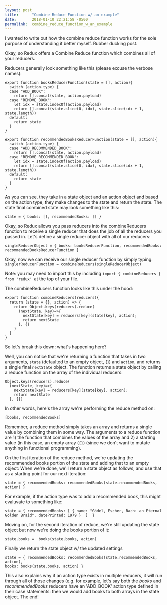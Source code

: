 ```yaml
---
layout: post
title:      "Combine Reduce Function w/ an example"
date:       2018-01-10 22:21:58 -0500
permalink:  combine_reduce_function_w_an_example
---
```



I wanted to write out how the combine reduce function works for the sole purpose of understanding it better myself. Rubber ducking post. 

Okay, so Redux offers a Combine Reduce function which combines all of your reducers. 

Reducers generally look something like this (please excuse the verbose names):
```
export function booksReducerFunction(state = [], action){
  switch (action.type) {
  case "ADD_BOOK":
    return [].concat(state, action.payload)
  case "REMOVE_BOOK":
    let idx = state.indexOf(action.payload)
    return [].concat(state.slice(0, idx), state.slice(idx + 1, state.length))
  default:
    return state
  }
}

export function recommendedBooksReducerFunction(state = [], action){
  switch (action.type) {
  case "ADD_RECOMMENDED_BOOK":
    return [].concat(state, action.payload)
  case "REMOVE_RECOMMENDED_BOOK":
    let idx = state.indexOf(action.payload)
    return [].concat(state.slice(0, idx), state.slice(idx + 1, state.length))
  default:
    return state
  }
}
```

As you can see, they take in a state object and an action object and based on the action type, they make changes to the state and return the state. The state final combined state may look something like this:
```
state = { books: [], recommendedBooks: [] }
```

Okay, so Redux allows you pass reducers into the combineReducers function to receive a single reducer that does the job of all the reducers you passed in. Let's define a single reducer object with all of our reducers:

```
singleReducerObject = { books: booksReducerFunction, recommendedBooks: recommendedBooksReducerFunction }
```

Okay, now we can receive our single reducer function by simply typing:
`singlerReducerFunction = combineReducers(singleReducerObject)` 

Note: you may need to import this by including `import { combineReducers } from 'redux' `at the top of your file.

The combineReducers function looks like this under the hood:
```
export function combineReducers(reducers){
  return (state = {}, action) => {
    return Object.keys(reducers).reduce(
      (nextState, key)=>{
        nextState[key] = reducers[key](state[key], action);
        return nextState
      }, {}
    )
  }
}
```

So let's break this down: what's happening here?

Well, you can notice that we're returning a function that takes in two arguments, `state` (defaulted to an empty object, {})  and `action`, and returns a single final `nextState` object. The function returns a state object by calling a reduce function on the array of the individual reducers:
```
Object.keys(reducers).reduce(
  (nextState, key)=>{
    nextState[key] = reducers[key](state[key], action);
    return nextState
  }, {})
```

In other words, here's the array we're performing the reduce method on:
```
[books, recommendedBooks] 
```

Remember, a reduce method simply takes an array and returns a single value by combining them in some way. The arguments to a reduce function are 1) the function that combines the values of the array and 2) a starting value (in this case, an empty array (`{}`) (since we don't want to mutate anything in functional programming). 

On the first iteration of the reduce method, we're updating the recommended books portion of the state and adding that to an empty object: When we're done, we'll return a state object as follows, and use that as a starting point for our next iteration:
```
state = { recommendedBooks: recommendedBooks(state.recommendedBooks, action) }
```

For example, if the action type was to add a recommended book, this might evaluvate to something like:
```
state = { recommendedBooks: [ { name: "Gödel, Escher, Bach: an Eternal Golden Braid", datePrinted: 1979 }  ]  }
```

Moving on, for the second iteration of reduce, we're still updating the state object but now we're doing the books portion of it:
```
state.books =  books(state.books, action)
```

Finally we return the state object w/ the updated settings
```
state = { recommendedBooks: recommendedBooks(state.recommendedBooks, action), 
books: books(state.books, action) }
```

This also explains why if an action type exists in multiple reducers, it will run through all of those changes (e.g. for example, let's say both the *books* and *recommendedBooks* reducers have an 'ADD_BOOK' action type defined in their case statements: then we would add books to both arrays in the state object. The end!
